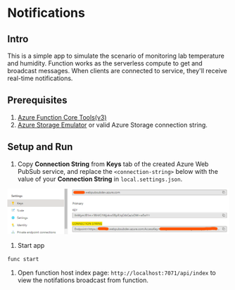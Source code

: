 # Notifications

## Intro

This is a simple app to simulate the scenario of monitoring lab temperature and humidity. Function works as the serverless compute to get and broadcast messages. When clients are connected to service, they'll receive real-time notifications.

## Prerequisites
1. [Azure Function Core Tools(v3)](https://www.npmjs.com/package/azure-functions-core-tools)
2. [Azure Storage Emulator](https://go.microsoft.com/fwlink/?linkid=717179&clcid=0x409) or valid Azure Storage connection string.

## Setup and Run

1. Copy **Connection String** from **Keys** tab of the created Azure Web PubSub service, and replace the `<connection-string>` below with the value of your **Connection String** in `local.settings.json`.

![Connection String](./../../../../docs/images/portal_conn.png)

1. Start app

```bash
func start
```

1. Open function host index page: `http://localhost:7071/api/index` to view the notifations broadcast from function.